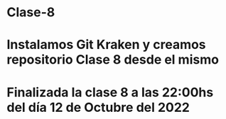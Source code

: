 # Clase-8
# Instalamos Git Kraken y creamos repositorio Clase 8 desde el mismo
# Finalizada la clase 8 a las 22:00hs del día 12 de Octubre del 2022
